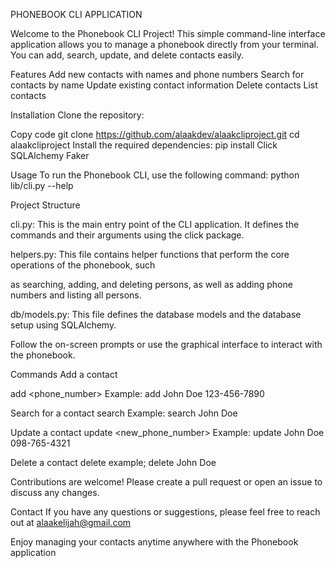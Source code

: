 PHONEBOOK CLI APPLICATION

Welcome to the Phonebook CLI Project! This simple command-line interface application allows you to manage a phonebook directly from your terminal. You can add, search, update, and delete contacts easily.

Features
Add new contacts with names and phone numbers
Search for contacts by name
Update existing contact information
Delete contacts
List contacts

Installation
Clone the repository:

Copy code
git clone https://github.com/alaakdev/alaakcliproject.git
cd alaakcliproject
Install the required dependencies:
pip install Click SQLAlchemy Faker

Usage
To run the Phonebook CLI, use the following command:
python lib/cli.py --help

Project Structure

cli.py: This is the main entry point of the CLI application. It defines the commands and their arguments using the click package.

helpers.py: This file contains helper functions that perform the core operations of the phonebook, such

as searching, adding, and deleting persons, as well as adding phone numbers and listing all persons.

db/models.py: This file defines the database models and the database setup using SQLAlchemy.

Follow the on-screen prompts or use the graphical interface to interact with the phonebook.

Commands
Add a contact

add <name> <phone_number>
Example:
add John Doe 123-456-7890

Search for a contact
search <name>
Example:
search John Doe

Update a contact
update <name> <new_phone_number>
Example:
update John Doe 098-765-4321

Delete a contact
delete <name>
example;
delete John Doe

Contributions are welcome! Please create a pull request or open an issue to discuss any changes.

Contact
If you have any questions or suggestions, please feel free to reach out at alaakelijah@gmail.com

Enjoy managing your contacts anytime anywhere with the Phonebook application